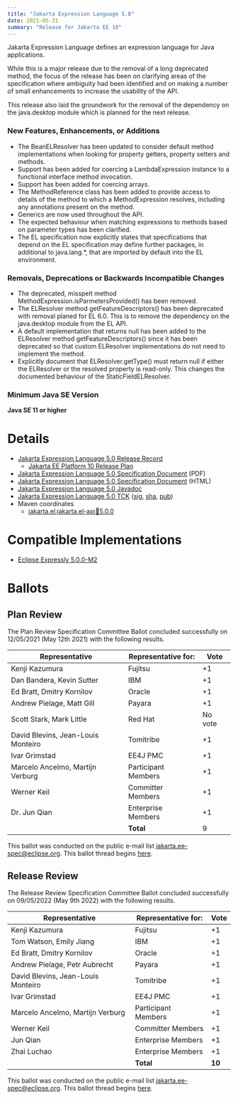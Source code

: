 ```yaml
---
title: "Jakarta Expression Language 5.0"
date: 2021-05-31
summary: "Release for Jakarta EE 10"
---
```

Jakarta Expression Language defines an expression language for Java applications.

While this is a major release due to the removal of a long deprecated method, the focus of the release has been on clarifying areas of the specification where ambiguity had been identified and on making a number of small enhancements to increase the usability of the API.

This release also laid the groundwork for the removal of the dependency on the java.desktop module which is planned for the next release.

### New Features, Enhancements, or Additions
* The BeanELResolver has been updated to consider default method 
implementations when looking for property getters, property setters and 
methods.
* Support has been added for coercing a LambdaExpression instance to a 
functional interface method invocation.
* Support has been added for coercing arrays.
* The MethodReference class has been added to provide access to details of 
the method to which a MethodExpression resolves, including any 
annotations present on the method.
* Generics are now used throughout the API.
* The expected behaviour when matching expressions to methods based on 
parameter types has been clarified.
* The EL specification now explicitly states that specifications that 
depend on the EL specification may define further packages, in 
additional to java.lang.*, that are imported by default into the EL 
environment.

### Removals, Deprecations or Backwards Incompatible Changes
* The deprecated, misspelt method MethodExpression.isParmetersProvided() 
has been removed.
* The ELResolver method getFeatureDescriptors() has been deprecated with 
removal planed for EL 6.0. This is to remove the dependency on the 
java.desktop module from the EL API.
* A default implementation that returns null has been added to the 
ELResolver method getFeatureDescriptors() since it has been deprecated 
so that custom ELResolver implementations do not need to implement the 
method.
* Explicitly document that ELResolver.getType() must return null if either 
the ELResolver or the resolved property is read-only. This changes the 
documented behaviour of the StaticFieldELResolver.

### Minimum Java SE Version
**Java SE 11 or higher**

# Details

* [Jakarta Expression Language 5.0 Release Record](https://projects.eclipse.org/projects/ee4j.el/releases/5.0.0)
    * [Jakarta EE Platform 10 Release Plan](https://jakartaee.github.io/jakartaee-platform/jakartaee10/JakartaEE10ReleasePlan)
* [Jakarta Expression Language 5.0 Specification Document](./jakarta-expression-language-spec-5.0.pdf) (PDF)
* [Jakarta Expression Language 5.0 Specification Document](./jakarta-expression-language-spec-5.0.html) (HTML)
* [Jakarta Expression Language 5.0 Javadoc](./apidocs)
* [Jakarta Expression Language 5.0 TCK](https://download.eclipse.org/jakartaee/expression-language/5.0/jakarta-expression-language-tck-5.0.0.zip)  ([sig](https://download.eclipse.org/jakartaee/expression-language/5.0/jakarta-expression-language-tck-5.0.0.zip.sig),  [sha](https://download.eclipse.org/jakartaee/expression-language/5.0/jakarta-expression-language-tck-5.0.0.zip.sha256),  [pub](https://raw.githubusercontent.com/jakartaee/specification-committee/master/jakartaee-spec-committee.pub))
* Maven coordinates
  * [jakarta.el:jakarta.el-api:jar:5.0.0](https://search.maven.org/artifact/jakarta.el/jakarta.el-api/5.0.0/jar)

# Compatible Implementations
* [Eclipse Expressly 5.0.0-M2](https://github.com/eclipse-ee4j/expressly)

# Ballots

## Plan Review

The Plan Review Specification Committee Ballot concluded successfully on 12/05/2021 (May 12th 2021) with the following results.

| Representative                     | Representative for: |  Vote   |
|------------------------------------|---------------------|---------|
| Kenji Kazumura                     | Fujitsu             | +1      |
| Dan Bandera, Kevin Sutter          | IBM                 | +1      |
| Ed Bratt, Dmitry Kornilov          | Oracle              | +1      |
| Andrew Pielage, Matt Gill          | Payara              | +1      |
| Scott Stark, Mark Little           | Red Hat             | No vote |
| David Blevins, Jean-Louis Monteiro | Tomitribe           | +1      |
| Ivar Grimstad                      | EE4J PMC            | +1      |
| Marcelo Ancelmo, Martijn Verburg   | Participant Members | +1      |
| Werner Keil                        | Committer Members   | +1      |
| Dr. Jun Qian                       | Enterprise Members  | +1      |
|                                    | **Total**           | 9       |

 This ballot was conducted on the public e-mail list [jakarta.ee-spec@eclipse.org](https://www.eclipse.org/lists/jakarta.ee-spec/). This ballot thread begins [here](https://www.eclipse.org/lists/jakarta.ee-spec/msg01622.html).
 
## Release Review

The Release Review Specification Committee Ballot concluded successfully on 09/05/2022 (May 9th 2022) with the following results.

| Representative                     | Representative for: | Vote   |
|------------------------------------|---------------------|--------|
| Kenji Kazumura                     | Fujitsu             |    +1  |
| Tom Watson, Emily Jiang            | IBM                 |    +1  |
| Ed Bratt, Dmitry Kornilov          | Oracle              |    +1  |
| Andrew Pielage, Petr Aubrecht      | Payara              |    +1  |
| David Blevins, Jean-Louis Monteiro | Tomitribe           |    +1  |
| Ivar Grimstad                      | EE4J PMC            |    +1  |
| Marcelo Ancelmo, Martijn Verburg   | Participant Members |    +1  |
| Werner Keil                        | Committer Members   |    +1  |
| Jun Qian                           | Enterprise Members  |    +1  |
| Zhai Luchao                        | Enterprise Members  |    +1  |
|                                    | **Total**           | **10** |

 This ballot was conducted on the public e-mail list [jakarta.ee-spec@eclipse.org](https://www.eclipse.org/lists/jakarta.ee-spec/). This ballot thread begins [here](https://www.eclipse.org/lists/jakarta.ee-spec/msg02419.html).
